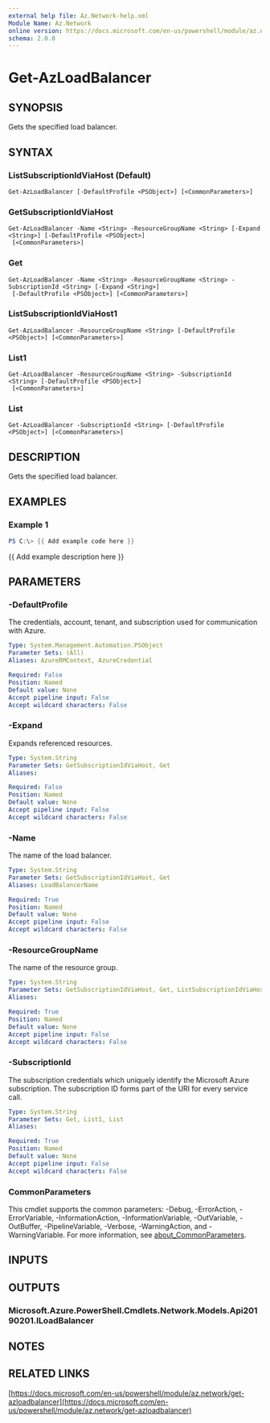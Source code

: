 ```yaml
---
external help file: Az.Network-help.xml
Module Name: Az.Network
online version: https://docs.microsoft.com/en-us/powershell/module/az.network/get-azloadbalancer
schema: 2.0.0
---
```


# Get-AzLoadBalancer

## SYNOPSIS
Gets the specified load balancer.

## SYNTAX

### ListSubscriptionIdViaHost (Default)
```
Get-AzLoadBalancer [-DefaultProfile <PSObject>] [<CommonParameters>]
```

### GetSubscriptionIdViaHost
```
Get-AzLoadBalancer -Name <String> -ResourceGroupName <String> [-Expand <String>] [-DefaultProfile <PSObject>]
 [<CommonParameters>]
```

### Get
```
Get-AzLoadBalancer -Name <String> -ResourceGroupName <String> -SubscriptionId <String> [-Expand <String>]
 [-DefaultProfile <PSObject>] [<CommonParameters>]
```

### ListSubscriptionIdViaHost1
```
Get-AzLoadBalancer -ResourceGroupName <String> [-DefaultProfile <PSObject>] [<CommonParameters>]
```

### List1
```
Get-AzLoadBalancer -ResourceGroupName <String> -SubscriptionId <String> [-DefaultProfile <PSObject>]
 [<CommonParameters>]
```

### List
```
Get-AzLoadBalancer -SubscriptionId <String> [-DefaultProfile <PSObject>] [<CommonParameters>]
```

## DESCRIPTION
Gets the specified load balancer.

## EXAMPLES

### Example 1
```powershell
PS C:\> {{ Add example code here }}
```

{{ Add example description here }}

## PARAMETERS

### -DefaultProfile
The credentials, account, tenant, and subscription used for communication with Azure.

```yaml
Type: System.Management.Automation.PSObject
Parameter Sets: (All)
Aliases: AzureRMContext, AzureCredential

Required: False
Position: Named
Default value: None
Accept pipeline input: False
Accept wildcard characters: False
```

### -Expand
Expands referenced resources.

```yaml
Type: System.String
Parameter Sets: GetSubscriptionIdViaHost, Get
Aliases:

Required: False
Position: Named
Default value: None
Accept pipeline input: False
Accept wildcard characters: False
```

### -Name
The name of the load balancer.

```yaml
Type: System.String
Parameter Sets: GetSubscriptionIdViaHost, Get
Aliases: LoadBalancerName

Required: True
Position: Named
Default value: None
Accept pipeline input: False
Accept wildcard characters: False
```

### -ResourceGroupName
The name of the resource group.

```yaml
Type: System.String
Parameter Sets: GetSubscriptionIdViaHost, Get, ListSubscriptionIdViaHost1, List1
Aliases:

Required: True
Position: Named
Default value: None
Accept pipeline input: False
Accept wildcard characters: False
```

### -SubscriptionId
The subscription credentials which uniquely identify the Microsoft Azure subscription.
The subscription ID forms part of the URI for every service call.

```yaml
Type: System.String
Parameter Sets: Get, List1, List
Aliases:

Required: True
Position: Named
Default value: None
Accept pipeline input: False
Accept wildcard characters: False
```

### CommonParameters
This cmdlet supports the common parameters: -Debug, -ErrorAction, -ErrorVariable, -InformationAction, -InformationVariable, -OutVariable, -OutBuffer, -PipelineVariable, -Verbose, -WarningAction, and -WarningVariable. For more information, see [about_CommonParameters](http://go.microsoft.com/fwlink/?LinkID=113216).

## INPUTS

## OUTPUTS

### Microsoft.Azure.PowerShell.Cmdlets.Network.Models.Api20190201.ILoadBalancer
## NOTES

## RELATED LINKS

[https://docs.microsoft.com/en-us/powershell/module/az.network/get-azloadbalancer](https://docs.microsoft.com/en-us/powershell/module/az.network/get-azloadbalancer)

